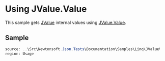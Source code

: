 ﻿# Using JValue.Value

This sample gets [JValue](T:Newtonsoft.Json.Linq.JValue) internal values using [JValue.Value](P:Newtonsoft.Json.Linq.JValue.Value).

## Sample

```csharp Usage
source: ..\Src\Newtonsoft.Json.Tests\Documentation\Samples\Linq\JValueValue.cs
region: Usage
```

